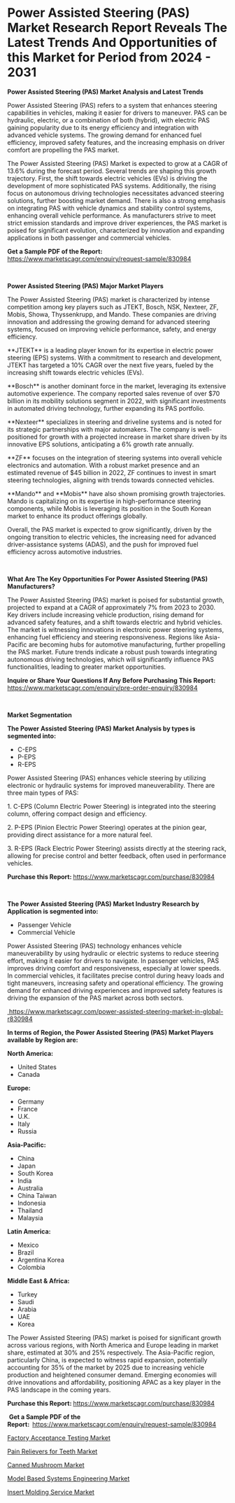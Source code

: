 <p><h1>Power Assisted Steering (PAS) Market Research Report Reveals The Latest Trends And Opportunities of this Market for Period from 2024 - 2031</h1></p><p><strong>Power Assisted Steering (PAS) Market Analysis and Latest Trends</strong></p>
<p><p>Power Assisted Steering (PAS) refers to a system that enhances steering capabilities in vehicles, making it easier for drivers to maneuver. PAS can be hydraulic, electric, or a combination of both (hybrid), with electric PAS gaining popularity due to its energy efficiency and integration with advanced vehicle systems. The growing demand for enhanced fuel efficiency, improved safety features, and the increasing emphasis on driver comfort are propelling the PAS market.</p><p>The Power Assisted Steering (PAS) Market is expected to grow at a CAGR of 13.6% during the forecast period. Several trends are shaping this growth trajectory. First, the shift towards electric vehicles (EVs) is driving the development of more sophisticated PAS systems. Additionally, the rising focus on autonomous driving technologies necessitates advanced steering solutions, further boosting market demand. There is also a strong emphasis on integrating PAS with vehicle dynamics and stability control systems, enhancing overall vehicle performance. As manufacturers strive to meet strict emission standards and improve driver experiences, the PAS market is poised for significant evolution, characterized by innovation and expanding applications in both passenger and commercial vehicles.</p></p>
<p><strong>Get a Sample PDF of the Report:&nbsp;</strong> <a href="https://www.marketscagr.com/enquiry/request-sample/830984?utm_campaign=1435&utm_medium=2&utm_source=Github&utm_content=ia&utm_term=08102024&utm_id=power-assisted-steering-pas">https://www.marketscagr.com/enquiry/request-sample/830984</a></p>
<p>&nbsp;</p>
<p><strong>Power Assisted Steering (PAS) Major Market Players</strong></p>
<p><p>The Power Assisted Steering (PAS) market is characterized by intense competition among key players such as JTEKT, Bosch, NSK, Nexteer, ZF, Mobis, Showa, Thyssenkrupp, and Mando. These companies are driving innovation and addressing the growing demand for advanced steering systems, focused on improving vehicle performance, safety, and energy efficiency.</p><p>**JTEKT** is a leading player known for its expertise in electric power steering (EPS) systems. With a commitment to research and development, JTEKT has targeted a 10% CAGR over the next five years, fueled by the increasing shift towards electric vehicles (EVs). </p><p>**Bosch** is another dominant force in the market, leveraging its extensive automotive experience. The company reported sales revenue of over $70 billion in its mobility solutions segment in 2022, with significant investments in automated driving technology, further expanding its PAS portfolio.</p><p>**Nexteer** specializes in steering and driveline systems and is noted for its strategic partnerships with major automakers. The company is well-positioned for growth with a projected increase in market share driven by its innovative EPS solutions, anticipating a 6% growth rate annually.</p><p>**ZF** focuses on the integration of steering systems into overall vehicle electronics and automation. With a robust market presence and an estimated revenue of $45 billion in 2022, ZF continues to invest in smart steering technologies, aligning with trends towards connected vehicles.</p><p>**Mando** and **Mobis** have also shown promising growth trajectories. Mando is capitalizing on its expertise in high-performance steering components, while Mobis is leveraging its position in the South Korean market to enhance its product offerings globally.</p><p>Overall, the PAS market is expected to grow significantly, driven by the ongoing transition to electric vehicles, the increasing need for advanced driver-assistance systems (ADAS), and the push for improved fuel efficiency across automotive industries.</p></p>
<p>&nbsp;</p>
<p><strong>What Are The Key Opportunities For Power Assisted Steering (PAS) Manufacturers?</strong></p>
<p><p>The Power Assisted Steering (PAS) market is poised for substantial growth, projected to expand at a CAGR of approximately 7% from 2023 to 2030. Key drivers include increasing vehicle production, rising demand for advanced safety features, and a shift towards electric and hybrid vehicles. The market is witnessing innovations in electronic power steering systems, enhancing fuel efficiency and steering responsiveness. Regions like Asia-Pacific are becoming hubs for automotive manufacturing, further propelling the PAS market. Future trends indicate a robust push towards integrating autonomous driving technologies, which will significantly influence PAS functionalities, leading to greater market opportunities.</p></p>
<p><strong>Inquire or Share Your Questions If Any Before Purchasing This Report:</strong> <a href="https://www.marketscagr.com/enquiry/pre-order-enquiry/830984?utm_campaign=1435&utm_medium=2&utm_source=Github&utm_content=ia&utm_term=08102024&utm_id=power-assisted-steering-pas">https://www.marketscagr.com/enquiry/pre-order-enquiry/830984</a></p>
<p>&nbsp;</p>
<p><strong>Market Segmentation</strong></p>
<p><strong>The Power Assisted Steering (PAS) Market Analysis by types is segmented into:</strong></p>
<p><ul><li>C-EPS</li><li>P-EPS</li><li>R-EPS</li></ul></p>
<p><p>Power Assisted Steering (PAS) enhances vehicle steering by utilizing electronic or hydraulic systems for improved maneuverability. There are three main types of PAS: </p><p>1. C-EPS (Column Electric Power Steering) is integrated into the steering column, offering compact design and efficiency.</p><p>2. P-EPS (Pinion Electric Power Steering) operates at the pinion gear, providing direct assistance for a more natural feel.</p><p>3. R-EPS (Rack Electric Power Steering) assists directly at the steering rack, allowing for precise control and better feedback, often used in performance vehicles.</p></p>
<p><strong>Purchase this Report:&nbsp;</strong><a href="https://www.marketscagr.com/purchase/830984?utm_campaign=1435&utm_medium=2&utm_source=Github&utm_content=ia&utm_term=08102024&utm_id=power-assisted-steering-pas">https://www.marketscagr.com/purchase/830984</a></p>
<p>&nbsp;</p>
<p><strong>The Power Assisted Steering (PAS) Market Industry Research by Application is segmented into:</strong></p>
<p><ul><li>Passenger Vehicle</li><li>Commercial Vehicle</li></ul></p>
<p><p>Power Assisted Steering (PAS) technology enhances vehicle maneuverability by using hydraulic or electric systems to reduce steering effort, making it easier for drivers to navigate. In passenger vehicles, PAS improves driving comfort and responsiveness, especially at lower speeds. In commercial vehicles, it facilitates precise control during heavy loads and tight maneuvers, increasing safety and operational efficiency. The growing demand for enhanced driving experiences and improved safety features is driving the expansion of the PAS market across both sectors.</p></p>
<p><a href="https://www.marketscagr.com/power-assisted-steering-market-in-global-r830984?utm_campaign=1435&utm_medium=2&utm_source=Github&utm_content=ia&utm_term=08102024&utm_id=power-assisted-steering-pas">&nbsp;https://www.marketscagr.com/power-assisted-steering-market-in-global-r830984</a></p>
<p><strong>In terms of Region, the Power Assisted Steering (PAS) Market Players available by Region are:</strong></p>
<p>
    <p> <strong> North America: </strong>
        <ul>
            <li>United States</li>
            <li>Canada</li>
        </ul>
        </p> 
    <p> <strong> Europe: </strong>
        <ul>
            <li>Germany</li>
            <li>France</li>
            <li>U.K.</li>
            <li>Italy</li>
            <li>Russia</li>
        </ul>
        </p> 
    <p> <strong> Asia-Pacific: </strong>
        <ul>
            <li>China</li>
            <li>Japan</li>
            <li>South Korea</li>
            <li>India</li>
            <li>Australia</li>
            <li>China Taiwan</li>
            <li>Indonesia</li>
            <li>Thailand</li>
            <li>Malaysia</li>
        </ul>
        </p> 
    <p> <strong> Latin America: </strong>
        <ul>
            <li>Mexico</li>
            <li>Brazil</li>
            <li>Argentina Korea</li>
            <li>Colombia</li>
        </ul>
        </p> 
    <p> <strong> Middle East & Africa: </strong>
        <ul>
            <li>Turkey</li>
            <li>Saudi</li>
            <li>Arabia</li>
            <li>UAE</li>
            <li>Korea</li>
        </ul>
    </p>
    </p>
<p><p>The Power Assisted Steering (PAS) market is poised for significant growth across various regions, with North America and Europe leading in market share, estimated at 30% and 25% respectively. The Asia-Pacific region, particularly China, is expected to witness rapid expansion, potentially accounting for 35% of the market by 2025 due to increasing vehicle production and heightened consumer demand. Emerging economies will drive innovations and affordability, positioning APAC as a key player in the PAS landscape in the coming years.</p></p>
<p><strong>Purchase this Report: </strong><a href="https://www.marketscagr.com/purchase/830984?utm_campaign=1435&utm_medium=2&utm_source=Github&utm_content=ia&utm_term=08102024&utm_id=power-assisted-steering-pas">https://www.marketscagr.com/purchase/830984</a></p>
<p>&nbsp;<strong>Get a Sample PDF of the Report:&nbsp;&nbsp;</strong><a href="https://www.marketscagr.com/enquiry/request-sample/830984?utm_campaign=1435&utm_medium=2&utm_source=Github&utm_content=ia&utm_term=08102024&utm_id=power-assisted-steering-pas">https://www.marketscagr.com/enquiry/request-sample/830984</a></p>
<p><strong></strong></p>
<p><p><a href="https://www.linkedin.com/pulse/factory-acceptance-testing-industry-insights-report-analyzing-fxhvf?utm_campaign=1435&utm_medium=2&utm_source=Github&utm_content=ia&utm_term=08102024&utm_id=power-assisted-steering-pas">Factory Acceptance Testing Market</a></p><p><a href="https://www.linkedin.com/pulse/global-pain-relievers-teeth-industry-analysis-share-growth-uiwne?utm_campaign=1435&utm_medium=2&utm_source=Github&utm_content=ia&utm_term=08102024&utm_id=power-assisted-steering-pas">Pain Relievers for Teeth Market</a></p><p><a href="https://issuu.com/reportprime-2/docs/canned-mushroom-market-size-2030.pp_9078697472635f?utm_campaign=1435&utm_medium=2&utm_source=Github&utm_content=ia&utm_term=08102024&utm_id=power-assisted-steering-pas">Canned Mushroom Market</a></p><p><a href="https://www.linkedin.com/pulse/model-based-systems-engineering-market-global-trends-forecast-5qjsf?utm_campaign=1435&utm_medium=2&utm_source=Github&utm_content=ia&utm_term=08102024&utm_id=power-assisted-steering-pas">Model Based Systems Engineering Market</a></p><p><a href="https://www.linkedin.com/pulse/insert-molding-service-market-outlook-share-analysis-growth-ogqbf?utm_campaign=1435&utm_medium=2&utm_source=Github&utm_content=ia&utm_term=08102024&utm_id=power-assisted-steering-pas">Insert Molding Service Market</a></p></p>